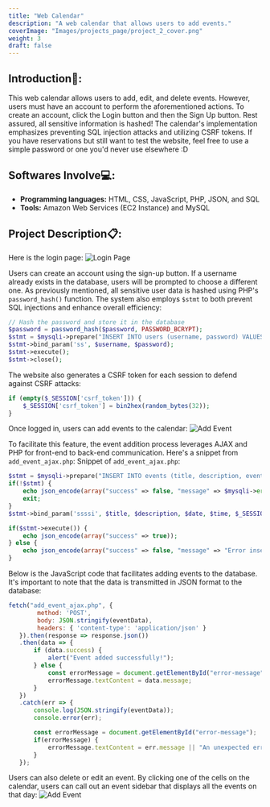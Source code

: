 ```yaml
---
title: "Web Calendar"
description: "A web calendar that allows users to add events."
coverImage: "Images/projects_page/project_2_cover.png"
weight: 3
draft: false
---
```


## Introduction📓:
This web calendar allows users to add, edit, and delete events. However, users must have an account to perform the aforementioned actions. To create an account, click the Login button and then the Sign Up button. Rest assured, all sensitive information is hashed! The calendar's implementation emphasizes preventing SQL injection attacks and utilizing CSRF tokens. If you have reservations but still want to test the website, feel free to use a simple password or one you'd never use elsewhere :D

## Softwares Involve💻:
- **Programming languages:** HTML, CSS, JavaScript, PHP, JSON, and SQL
- **Tools:** Amazon Web Services (EC2 Instance) and MySQL

## Project Description📋:
Here is the login page:
![Login Page](/Images/projects_content/project_2/login_page.png)

Users can create an account using the sign-up button. If a username already exists in the database, users will be prompted to choose a different one. As previously mentioned, all sensitive user data is hashed using PHP's `password_hash()` function. The system also employs `$stmt` to both prevent SQL injections and enhance overall efficiency:

```php
// Hash the password and store it in the database
$password = password_hash($password, PASSWORD_BCRYPT);
$stmt = $mysqli->prepare("INSERT INTO users (username, password) VALUES (?, ?)");
$stmt->bind_param('ss', $username, $password);
$stmt->execute();
$stmt->close();

```
The website also generates a CSRF token for each session to defend against CSRF attacks:
```php
if (empty($_SESSION['csrf_token'])) {
    $_SESSION['csrf_token'] = bin2hex(random_bytes(32));
}
```

Once logged in, users can add events to the calendar:
![Add Event](/Images/projects_content/project_2/add_event.png)

To facilitate this feature, the event addition process leverages AJAX and PHP for front-end to back-end communication. Here's a snippet from `add_event_ajax.php`:
Snippet of `add_event_ajax.php`:
```php
$stmt = $mysqli->prepare("INSERT INTO events (title, description, event_date, event_time, user_id) VALUES (?, ?, ?, ?, ?)");
if(!$stmt) {
    echo json_encode(array("success" => false, "message" => $mysqli->error));
    exit;
}
$stmt->bind_param('ssssi', $title, $description, $date, $time, $_SESSION['user_id']);

if($stmt->execute()) {
    echo json_encode(array("success" => true));
} else {
    echo json_encode(array("success" => false, "message" => "Error inserting event."));
}
```

Below is the JavaScript code that facilitates adding events to the database. It's important to note that the data is transmitted in JSON format to the database:

```javascript
fetch("add_event_ajax.php", {
        method: 'POST',
        body: JSON.stringify(eventData),
        headers: { 'content-type': 'application/json' }
   }).then(response => response.json())
   .then(data => {
       if (data.success) {
           alert("Event added successfully!");
       } else {
           const errorMessage = document.getElementById("error-message");
           errorMessage.textContent = data.message;
       }
   })
   .catch(err => {
       console.log(JSON.stringify(eventData));
       console.error(err);

       const errorMessage = document.getElementById("error-message");
       if(errorMessage) {
           errorMessage.textContent = err.message || "An unexpected error occurred.";
       }
   });
   ```

   Users can also delete or edit an event. By clicking one of the cells on the calendar, users can call out an event sidebar that displays all the events on that day:
   ![Add Event](/Images/projects_content/project_2/edit_event.png)

